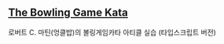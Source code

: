 ## [The Bowling Game Kata](http://butunclebob.com/ArticleS.UncleBob.TheBowlingGameKata)

로버트 C. 마틴(엉클밥)의 볼링게임카타 아티클 실습 (타입스크립트 버전)
